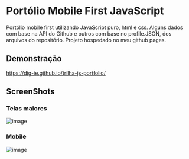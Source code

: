 # Portólio Mobile First JavaScript

Portólio mobile first utilizando JavaScript puro, html e css. Alguns dados com base na API do Github e outros com base no profile.JSON, dos arquivos do repositório. Projeto hospedado no meu github pages.

## Demonstração
https://dig-ie.github.io/trilha-js-portfolio/

## ScreenShots
### Telas maiores
![image](https://github.com/dig-ie/trilha-js-portfolio/assets/101150281/f726977a-b677-4e45-9db0-638ef5cd8a1c)

### Mobile
![image](https://github.com/dig-ie/trilha-js-portfolio/assets/101150281/6172beb4-5bee-4488-b4c5-24a76a64ea7f)




